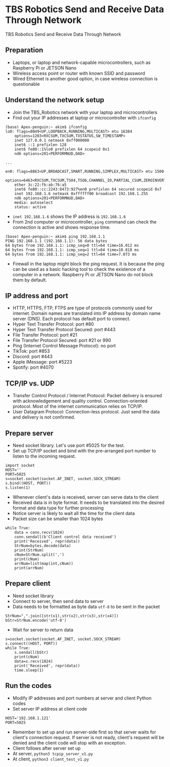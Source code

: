 # TBS Robotics Send and Receive Data Through Network
TBS Robotics Send and Receive Data Through Network
## Preparation
- Laptops, or laptop and network-capable microcontrollers, such as Raspberry Pi or JETSON Nano
- Wireless access point or router with known SSID and password
- Wired Ethernet is another good option, in case wireless connection is questionable
## Understand the network setup
- Join the TBS_Robotics network with your laptop and microcontrollers
- Find out your IP addresses at laptop or microcontroller with `ifconfig`
```
(base) Apex-penguin:~ akim$ ifconfig
lo0: flags=8049<UP,LOOPBACK,RUNNING,MULTICAST> mtu 16384
	options=1203<RXCSUM,TXCSUM,TXSTATUS,SW_TIMESTAMP>
	inet 127.0.0.1 netmask 0xff000000 
	inet6 ::1 prefixlen 128 
	inet6 fe80::1%lo0 prefixlen 64 scopeid 0x1 
	nd6 options=201<PERFORMNUD,DAD>

...

en0: flags=8863<UP,BROADCAST,SMART,RUNNING,SIMPLEX,MULTICAST> mtu 1500
	options=6463<RXCSUM,TXCSUM,TSO4,TSO6,CHANNEL_IO,PARTIAL_CSUM,ZEROINVERT_CSUM>
	ether 3c:22:fb:ab:76:a5 
	inet6 fe80::cc:2243:8473:927%en0 prefixlen 64 secured scopeid 0x7 
	inet 192.168.1.6 netmask 0xffffff00 broadcast 192.168.1.255
	nd6 options=201<PERFORMNUD,DAD>
	media: autoselect
	status: active

```
- `inet 192.168.1.6` shows the IP address is `192.168.1.6`
- From 2nd computer or microcontroller, `ping` command can check the connection is active and shows response time.
```
(base) Apex-penguin:~ akim$ ping 192.168.1.1
PING 192.168.1.1 (192.168.1.1): 56 data bytes
64 bytes from 192.168.1.1: icmp_seq=0 ttl=64 time=16.012 ms
64 bytes from 192.168.1.1: icmp_seq=1 ttl=64 time=10.818 ms
64 bytes from 192.168.1.1: icmp_seq=2 ttl=64 time=7.073 ms
```
- Firewall in the laptop might block the ping request. It is because the ping can be used as a basic hacking tool to check the existence of a computer in a network. Raspberry Pi or JETSON Nano do not block them by default.
## IP address and port
- HTTP, HTTPS, FTP, FTPS are type of protocols commonly used for internet. Domain names are translated into IP address by domain name server (DNS). Each protocol has default port to connect.
- Hyper Text Transfer Protocol: port #80
- Hyper Text Transfer Protocol Secured: port #443
- File Transfer Protocol: port #21
- File Transfer Protocol Secured: port #21 or 990
- Ping (Internet Control Message Protocol): no port
- TikTok: port #853
- Discord: port #443
- Apple iMessage: port #5223
- Spotify: port #4070
## TCP/IP vs. UDP
- Transfer Control Protocol / Internet Protocol: Packet delivery is ensured with acknowledgement and quality control. Connection-oriented protocol. Most of the internet communication relies on TCP/IP.
- User Datagram Protocol: Connection-less protocol. Just send the data and delivery is not confirmed.
## Prepare server
- Need socket library. Let's use port #5025 for the test.
- Set up TCP/IP socket and bind with the pre-arranged port number to listen to the incoming request.
```
import socket
HOST=''
PORT=5025
s=socket.socket(socket.AF_INET, socket.SOCK_STREAM)
s.bind((HOST, PORT))
s.listen(1)
```
- Whenever client's data is received, server can serve data to the client
- Received data is in byte format. It needs to be translated into the desired format and data type for further processing
- Notice server is likely to wait all the time for the client data
- Packet size can be smaller than 1024 bytes
```
while True:
    data = conn.recv(1024)
    conn.sendall(b'Client control data received')
    print('Received', repr(data))
    StrNum=bytes.decode(data)
    print(StrNum)
    cNum=StrNum.split(',')
    print(cNum)
    arrNum=list(map(int,cNum))
    print(arrNum)
```
## Prepare client
- Need socket library
- Connect to server, then send data to server
- Data needs to be formatted as byte data `utf-8` to be sent in the packet
```
StrNum=",".join([str(x1),str(x2),str(x3),str(x4)])
bStr=StrNum.encode('utf-8')
```
- Wait for server to return data
```
s=socket.socket(socket.AF_INET, socket.SOCK_STREAM)
s.connect((HOST, PORT))
while True:
    s.sendall(bStr)
    print(cNum)
    data=s.recv(1024)
    print('Received', repr(data))
    time.sleep(1)
```
## Run the codes
- Modify IP addresses and port numbers at server and client Python codes
- Set server IP address at client code
```
HOST='192.168.1.121'
PORT=5025
```
- Remember to set up and run server-side first so that server waits for client's connection request. If server is not ready, client's request will be denied and the client code will stop with an exception.
- Client follows after server set up
- At server, `python3 tcpip_server_v1.py`
- At client, `python3 client_test_v1.py`
